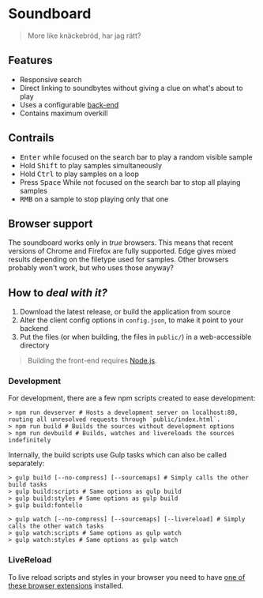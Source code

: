 # Soundboard
> More like knäckebröd, har jag rätt?

## Features
- Responsive search
- Direct linking to soundbytes without giving a clue on what's about to play
- Uses a configurable [back-end](https://github.com/team-thyme/soundboard-back-end)
- Contains maximum overkill
 
## Contrails
- <kbd>Enter</kbd> while focused on the search bar to play a random visible sample
- Hold <kbd>Shift</kbd> to play samples simultaneously
- Hold <kbd>Ctrl</kbd> to play samples on a loop
- Press <kbd>Space</kbd> While not focused on the search bar to stop all playing samples
- <kbd>RMB</kbd> on a sample to stop playing only that one

## Browser support
The soundboard works only in _true_ browsers.
This means that recent versions of Chrome and Firefox are fully supported.
Edge gives mixed results depending on the filetype used for samples.
Other browsers probably won't work, but who uses those anyway?

## How to _deal with it?_
1. Download the latest release, or build the application from source
2. Alter the client config options in `config.json`, to make it point to your backend
3. Put the files (or when building, the files in `public/`) in a web-accessible directory

> Building the front-end requires [Node.js](https://nodejs.org/).

### Development
For development, there are a few npm scripts created to ease development:
```shell
> npm run devserver # Hosts a development server on localhost:80, routing all unresolved requests through `public/index.html`.
> npm run build # Builds the sources without development options
> npm run devbuild # Builds, watches and livereloads the sources indefinitely
```

Internally, the build scripts use Gulp tasks which can also be called separately:
```shell
> gulp build [--no-compress] [--sourcemaps] # Simply calls the other build tasks
> gulp build:scripts # Same options as gulp build
> gulp build:styles # Same options as gulp build
> gulp build:fontello

> gulp watch [--no-compress] [--sourcemaps] [--livereload] # Simply calls the other watch tasks
> gulp watch:scripts # Same options as gulp watch
> gulp watch:styles # Same options as gulp watch
```

### LiveReload
To live reload scripts and styles in your browser you need to have [one of these browser extensions](http://livereload.com/extensions/) installed.
